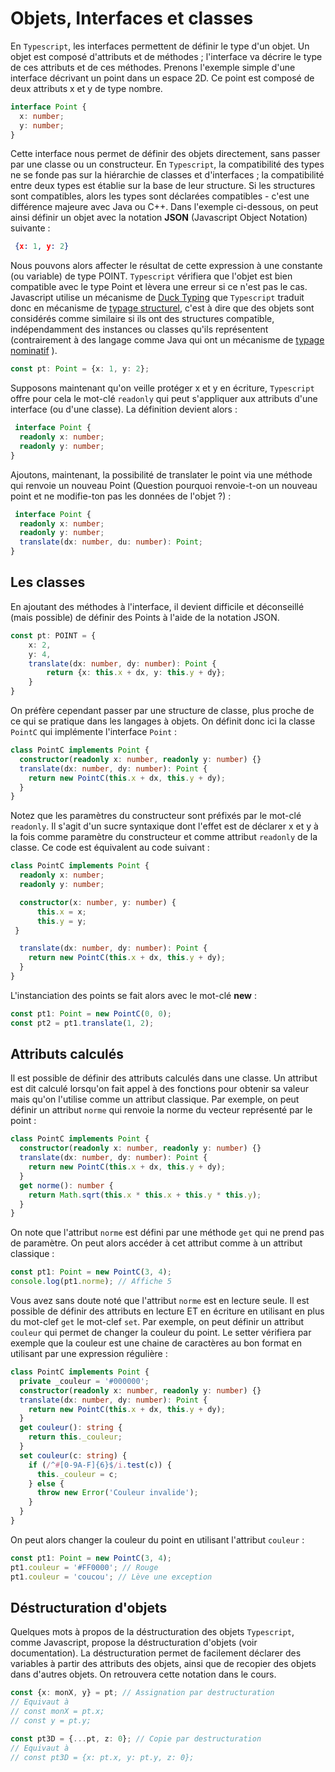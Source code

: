 # Objets, Interfaces et classes

En `Typescript`, les interfaces permettent de définir le type d'un objet. Un objet est composé d'attributs et de méthodes ; l'interface va décrire le type de ces attributs et de ces méthodes. Prenons l'exemple simple d'une interface décrivant un point dans un espace 2D. Ce point est composé de deux attributs x et y de type nombre.

```typescript
interface Point {
  x: number;
  y: number;
}
```

Cette interface nous permet de définir des objets directement, sans passer par une classe ou un constructeur. En `Typescript`, la compatibilité des types ne se fonde pas sur la hiérarchie de classes et d'interfaces ; la compatibilité entre deux types est établie sur la base de leur structure. Si les structures sont compatibles, alors les types sont déclarées compatibles - c'est une différence majeure avec Java ou C++. Dans l'exemple ci-dessous, on peut ainsi définir un objet avec la notation **JSON** (Javascript Object Notation) suivante :

```json
 {x: 1, y: 2}
 ```

 Nous pouvons alors affecter le résultat de cette expression à une constante (ou variable) de type POINT. `Typescript` vérifiera que l'objet est bien compatible avec le type Point et lèvera une erreur si ce n'est pas le cas. Javascript utilise un mécanisme de [Duck Typing](https://fr.wikipedia.org/wiki/Duck_typing) que `Typescript` traduit donc en mécanisme de [typage structurel](https://fr.wikipedia.org/wiki/Syst%C3%A8me_structurel_de_types), c'est à dire que des objets sont considérés comme similaire si ils ont des structures compatible, indépendamment des instances ou classes qu'ils représentent (contrairement à des langage comme Java qui ont un mécanisme de [typage nominatif](https://fr.wikipedia.org/wiki/Syst%C3%A8me_nominatif_de_types) ).

```typescript
const pt: Point = {x: 1, y: 2};
```

Supposons maintenant qu'on veille protéger x et y en écriture, `Typescript` offre pour cela le mot-clé `readonly` qui peut s'appliquer aux attributs d'une interface (ou d'une classe). La définition devient alors :

```typescript
 interface Point {
  readonly x: number;
  readonly y: number;
}
```

Ajoutons, maintenant, la possibilité de translater le point via une méthode qui renvoie un nouveau Point (Question pourquoi renvoie-t-on un nouveau point et ne modifie-ton pas les données de l'objet ?) :

```typescript
 interface Point {
  readonly x: number;
  readonly y: number;
  translate(dx: number, du: number): Point;
}
```

## Les classes

En ajoutant des méthodes à l'interface, il devient difficile et déconseillé (mais possible) de définir des Points à l'aide de la notation JSON.

```typescript
const pt: POINT = {
    x: 2,
    y: 4,
    translate(dx: number, dy: number): Point {
        return {x: this.x + dx, y: this.y + dy};
    }
}
```

On préfère cependant passer par une structure de classe, plus proche de ce qui se pratique dans les langages à objets. On définit donc ici la classe `PointC` qui implémente l'interface `Point` :

```typescript
class PointC implements Point {
  constructor(readonly x: number, readonly y: number) {}
  translate(dx: number, dy: number): Point {
    return new PointC(this.x + dx, this.y + dy);
  }
}
```

Notez que les paramètres du constructeur sont préfixés par le mot-clé `readonly`. Il s'agit d'un sucre syntaxique dont l'effet est de déclarer x et y à la fois comme paramètre du constructeur et comme attribut `readonly` de la classe. Ce code est équivalent au code suivant :

```typescript
class PointC implements Point {
  readonly x: number;
  readonly y: number;

  constructor(x: number, y: number) {
      this.x = x;
      this.y = y;
 }

  translate(dx: number, dy: number): Point {
    return new PointC(this.x + dx, this.y + dy);
  }
}
```

L'instanciation des points se fait alors avec le mot-clé **new** :

```typescript
const pt1: Point = new PointC(0, 0);
const pt2 = pt1.translate(1, 2);
```

## Attributs calculés

Il est possible de définir des attributs calculés dans une classe. Un attribut est dit calculé lorsqu'on fait appel à des fonctions pour obtenir sa valeur mais qu'on l'utilise comme un attribut classique. Par exemple, on peut définir un attribut `norme` qui renvoie la norme du vecteur représenté par le point :

```typescript
class PointC implements Point {
  constructor(readonly x: number, readonly y: number) {}
  translate(dx: number, dy: number): Point {
    return new PointC(this.x + dx, this.y + dy);
  }
  get norme(): number {
    return Math.sqrt(this.x * this.x + this.y * this.y);
  }
}
```

On note que l'attribut `norme` est défini par une méthode `get` qui ne prend pas de paramètre. On peut alors accéder à cet attribut comme à un attribut classique :

```typescript
const pt1: Point = new PointC(3, 4);
console.log(pt1.norme); // Affiche 5
```

Vous avez sans doute noté que l'attribut `norme` est en lecture seule. Il est possible de définir des attributs en lecture ET en écriture en utilisant en plus du mot-clef `get` le mot-clef `set`. Par exemple, on peut définir un attribut `couleur` qui permet de changer la couleur du point. Le setter vérifiera par exemple que la couleur est une chaine de caractères au bon format en utilisant par une expression régulière :

```typescript
class PointC implements Point {
  private _couleur = '#000000';
  constructor(readonly x: number, readonly y: number) {}
  translate(dx: number, dy: number): Point {
    return new PointC(this.x + dx, this.y + dy);
  }
  get couleur(): string {
    return this._couleur;
  }
  set couleur(c: string) {
    if (/^#[0-9A-F]{6}$/i.test(c)) {
      this._couleur = c;
    } else {
      throw new Error('Couleur invalide');
    }
  }
}
```

On peut alors changer la couleur du point en utilisant l'attribut `couleur` :

```typescript
const pt1: Point = new PointC(3, 4);
pt1.couleur = '#FF0000'; // Rouge
pt1.couleur = 'coucou'; // Lève une exception
```

## Déstructuration d'objets

Quelques mots à propos de la déstructuration des objets
`Typescript`, comme Javascript, propose la déstructuration d'objets (voir documentation). La déstructuration permet de facilement déclarer des variables à partir des attributs des objets, ainsi que de recopier des objets dans d'autres objets. On retrouvera cette notation dans le cours.

```typescript
const {x: monX, y} = pt; // Assignation par destructuration
// Equivaut à 
// const monX = pt.x;
// const y = pt.y; 

const pt3D = {...pt, z: 0}; // Copie par destructuration 
// Equivaut à 
// const pt3D = {x: pt.x, y: pt.y, z: 0};
```
